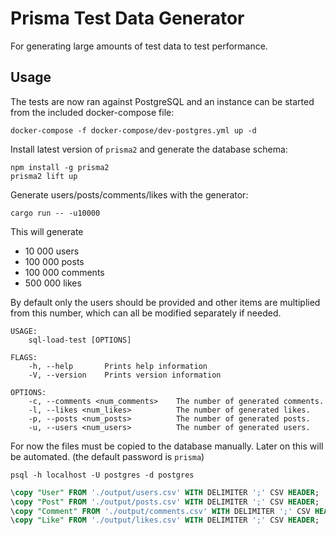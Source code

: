 # Prisma Test Data Generator

For generating large amounts of test data to test performance.

## Usage

The tests are now ran against PostgreSQL and an instance can be started from the
included docker-compose file:

``` shell
docker-compose -f docker-compose/dev-postgres.yml up -d
```

Install latest version of `prisma2` and generate the database schema:

``` shell
npm install -g prisma2
prisma2 lift up
```

Generate users/posts/comments/likes with the generator:

``` shell
cargo run -- -u10000
```

This will generate

- 10 000 users
- 100 000 posts
- 100 000 comments
- 500 000 likes

By default only the users should be provided and other items are multiplied from
this number, which can all be modified separately if needed.

``` text
USAGE:
    sql-load-test [OPTIONS]

FLAGS:
    -h, --help       Prints help information
    -V, --version    Prints version information

OPTIONS:
    -c, --comments <num_comments>    The number of generated comments.
    -l, --likes <num_likes>          The number of generated likes.
    -p, --posts <num_posts>          The number of generated posts.
    -u, --users <num_users>          The number of generated users.
```

For now the files must be copied to the database manually. Later on this will be
automated. (the default password is `prisma`)

``` shell
psql -h localhost -U postgres -d postgres
```

``` sql
\copy "User" FROM './output/users.csv' WITH DELIMITER ';' CSV HEADER;
\copy "Post" FROM './output/posts.csv' WITH DELIMITER ';' CSV HEADER;
\copy "Comment" FROM './output/comments.csv' WITH DELIMITER ';' CSV HEADER;
\copy "Like" FROM './output/likes.csv' WITH DELIMITER ';' CSV HEADER;
```
